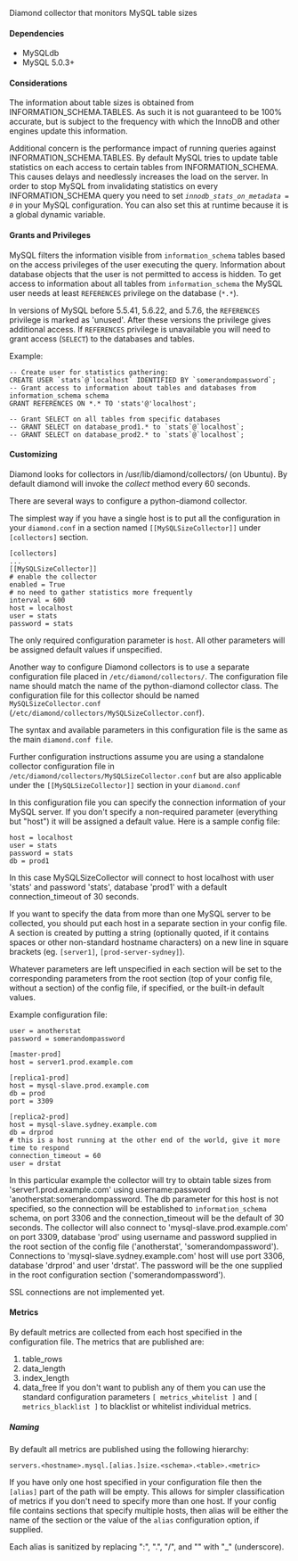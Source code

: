 
Diamond collector that monitors MySQL table sizes

#### Dependencies

 * MySQLdb
 * MySQL 5.0.3+

#### Considerations

The information about table sizes is obtained from INFORMATION_SCHEMA.TABLES.
As such it is not guaranteed to be 100% accurate, but is subject to the
frequency with which the InnoDB and other engines update this information.

Additional concern is the performance impact of running queries against
INFORMATION_SCHEMA.TABLES. By default MySQL tries to update table statistics
on each access to certain tables from INFORMATION_SCHEMA. This causes delays
and needlessly increases the load on the server. In order to stop MySQL from
invalidating statistics on every INFORMATION_SCHEMA query you need to set
*`innodb_stats_on_metadata = 0`* in your MySQL configuration. You can also set
this at runtime because it is a global dynamic variable.

#### Grants and Privileges

MySQL filters the information visible from `information_schema` tables based
on the access privileges of the user executing the query. Information about
database objects that the user is not permitted to access is hidden. To get
access to information about all tables from `information_schema` the MySQL
user needs at least `REFERENCES` privilege on the database (`*.*`).

In versions of MySQL before 5.5.41, 5.6.22, and 5.7.6, the `REFERENCES`
privilege is marked as 'unused'. After these versions the privilege gives
additional access. If `REFERENCES` privilege is unavailable you will need to
grant access (`SELECT`) to the databases and tables.

Example:

    -- Create user for statistics gathering:
    CREATE USER `stats`@`localhost` IDENTIFIED BY `somerandompassword`;
    -- Grant access to information about tables and databases from information_schema schema
    GRANT REFERENCES ON *.* TO 'stats'@'localhost';

    -- Grant SELECT on all tables from specific databases
    -- GRANT SELECT on database_prod1.* to `stats`@`localhost`;
    -- GRANT SELECT on database_prod2.* to `stats`@`localhost`;

#### Customizing

Diamond looks for collectors in /usr/lib/diamond/collectors/ (on Ubuntu). By
default diamond will invoke the *collect* method every 60 seconds.

There are several ways to configure a python-diamond collector.

The simplest way if you have a single host is to put all the
configuration in your `diamond.conf` in a section named
`[[MySQLSizeCollector]]` under `[collectors]` section.

    [collectors]
    ...
    [[MySQLSizeCollector]]
    # enable the collector
    enabled = True
    # no need to gather statistics more frequently
    interval = 600
    host = localhost
    user = stats
    password = stats

The only required configuration parameter is `host`. All other parameters will be
assigned default values if unspecified.

Another way to configure Diamond collectors is to use a separate configuration
file placed in `/etc/diamond/collectors/`. The configuration file name should
match the name of the python-diamond collector class. The configuration file
for this collector should be named `MySQLSizeCollector.conf`
(`/etc/diamond/collectors/MySQLSizeCollector.conf`).

The syntax and available parameters in this configuration file is the
same as the main `diamond.conf file`.

Further configuration instructions assume you are using a standalone collector
configuration file in `/etc/diamond/collectors/MySQLSizeCollector.conf` but are
also applicable under the `[[MySQLSizeCollector]]` section in your `diamond.conf`

In this configuration file you can specify the connection information of
your MySQL server. If you don't specify a non-required parameter (everything but
"host") it will be assigned a default value. Here is a sample config file:

    host = localhost
    user = stats
    password = stats
    db = prod1

In this case MySQLSizeCollector will connect to host localhost with user 'stats'
and password 'stats', database 'prod1' with a default connection_timeout of 30
seconds.

If you want to specify the data from more than one MySQL server to be collected,
you should put each host in a separate section in your config file. A section is
created by putting a string (optionally quoted, if it contains spaces or other
non-standard hostname characters) on a new line in square brackets
(eg. `[server1]`, `[prod-server-sydney]`).

Whatever parameters are left unspecified in each section will be set to the corresponding
parameters from the root section (top of your config file, without a section) of the
config file, if specified, or the built-in default values.

Example configuration file:

    user = anotherstat
    password = somerandompassword

    [master-prod]
    host = server1.prod.example.com

    [replica1-prod]
    host = mysql-slave.prod.example.com
    db = prod
    port = 3309

    [replica2-prod]
    host = mysql-slave.sydney.example.com
    db = drprod
    # this is a host running at the other end of the world, give it more time to respond
    connection_timeout = 60
    user = drstat

In this particular example the collector will try to obtain table sizes from
'server1.prod.example.com' using username:password 'anotherstat:somerandompassword. The db
parameter for this host is not specified, so the connection will be established to
`information_schema` schema, on port 3306 and the connection_timeout will be the default
of 30 seconds.
The collector will also connect to 'mysql-slave.prod.example.com' on port 3309, database
'prod' using username and password supplied in the root section of the config file
('anotherstat', 'somerandompassword'). Connections to 'mysql-slave.sydney.example.com' host will
use port 3306, database 'drprod' and user 'drstat'. The password will be the one supplied
in the root configuration section ('somerandompassword').

SSL connections are not implemented yet.

#### Metrics

By default metrics are collected from each host specified in the configuration file. The
metrics that are published are:
1. table_rows
2. data_length
3. index_length
4. data_free
If you don't want to publish any of them you can use the standard configuration parameters
`[ metrics_whitelist ]` and `[ metrics_blacklist ]` to blacklist or whitelist
individual metrics.

##### Naming
By default all metrics are published using the following hierarchy:

    servers.<hostname>.mysql.[alias.]size.<schema>.<table>.<metric>

If you have only one host specified in your configuration file then the `[alias]` part of
the path will be empty. This allows for simpler classification of metrics if you don't
need to specify more than one host. If your config file contains sections that specify
multiple hosts, then alias will be either the name of the section or the value of the
`alias` configuration option, if supplied.

Each alias is sanitized by replacing ":", ".", "/", and "<space>" with "\_" (underscore).

